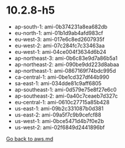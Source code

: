 
 # 10.2.8-h5
- ap-south-1: ami-0b374231a8ea682db
- eu-north-1: ami-01b1d9ab4afd983cf
- eu-west-3: ami-017e6c8ed2607935f
- eu-west-2: ami-07c284fc7c33463aa
- eu-west-1: ami-04ce004f3634d6b24
- ap-northeast-3: ami-0b6c83e9d7a86b5a1
- ap-northeast-2: ami-090be9dd223d8abaa
- ap-northeast-1: ami-0867169f74bdc995d
- ca-central-1: ami-0be1cd327df44b990
- sa-east-1: ami-034dde81c9aff6805
- ap-southeast-1: ami-0d579e75e8f27e6c0
- ap-southeast-2: ami-0a40c7ceaeb7d327c
- eu-central-1: ami-0610c27715a85b428
- us-east-1: ami-09b2c331087b0d381
- us-east-2: ami-09a5f7c9b9cefcf88
- us-west-1: ami-0bce5471d4b7f0e2b
- us-west-2: ami-02f6849d2441896bf

[Go back to aws.md](../../aws.md) 
